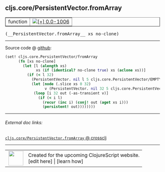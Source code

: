 ## cljs.core/PersistentVector.fromArray



 <table border="1">
<tr>
<td>function</td>
<td><a href="https://github.com/cljsinfo/cljs-api-docs/tree/0.0-1006"><img valign="middle" alt="[+] 0.0-1006" title="Added in 0.0-1006" src="https://img.shields.io/badge/+-0.0--1006-lightgrey.svg"></a> </td>
</tr>
</table>


 <samp>
(__PersistentVector.fromArray__ xs no-clone)<br>
</samp>

---







Source code @ [github](https://github.com/clojure/clojurescript/blob/r1450/src/cljs/cljs/core.cljs#L3026-L3037):

```clj
(set! cljs.core.PersistentVector/fromArray
      (fn [xs no-clone]
        (let [l (alength xs)
              xs (if (identical? no-clone true) xs (aclone xs))]
          (if (< l 32)
            (PersistentVector. nil l 5 cljs.core.PersistentVector/EMPTY_NODE xs nil)
            (let [node (.slice xs 0 32)
                  v (PersistentVector. nil 32 5 cljs.core.PersistentVector/EMPTY_NODE node nil)]
             (loop [i 32 out (-as-transient v)]
               (if (< i l)
                 (recur (inc i) (conj! out (aget xs i)))
                 (persistent! out))))))))
```

<!--
Repo - tag - source tree - lines:

 <pre>
clojurescript @ r1450
└── src
    └── cljs
        └── cljs
            └── <ins>[core.cljs:3026-3037](https://github.com/clojure/clojurescript/blob/r1450/src/cljs/cljs/core.cljs#L3026-L3037)</ins>
</pre>

-->

---



###### External doc links:

[`cljs.core/PersistentVector.fromArray` @ crossclj](http://crossclj.info/fun/cljs.core.cljs/PersistentVector.fromArray.html)<br>

---

 <table>
<tr><td>
<img valign="middle" align="right" width="48px" src="http://i.imgur.com/Hi20huC.png">
</td><td>
Created for the upcoming ClojureScript website.<br>
[edit here] | [learn how]
</td></tr></table>

[edit here]:https://github.com/cljsinfo/cljs-api-docs/blob/master/cljsdoc/cljs.core/PersistentVectorDOTfromArray.cljsdoc
[learn how]:https://github.com/cljsinfo/cljs-api-docs/wiki/cljsdoc-files

<!--

This information was too distracting to show to readers, but I'll leave it
commented here since it is helpful to:

- pretty-print the data used to generate this document
- and show how to retrieve that data



The API data for this symbol:

```clj
{:ns "cljs.core",
 :name "PersistentVector.fromArray",
 :signature ["[xs no-clone]"],
 :history [["+" "0.0-1006"]],
 :parent-type "PersistentVector",
 :type "function",
 :full-name-encode "cljs.core/PersistentVectorDOTfromArray",
 :source {:code "(set! cljs.core.PersistentVector/fromArray\n      (fn [xs no-clone]\n        (let [l (alength xs)\n              xs (if (identical? no-clone true) xs (aclone xs))]\n          (if (< l 32)\n            (PersistentVector. nil l 5 cljs.core.PersistentVector/EMPTY_NODE xs nil)\n            (let [node (.slice xs 0 32)\n                  v (PersistentVector. nil 32 5 cljs.core.PersistentVector/EMPTY_NODE node nil)]\n             (loop [i 32 out (-as-transient v)]\n               (if (< i l)\n                 (recur (inc i) (conj! out (aget xs i)))\n                 (persistent! out))))))))",
          :title "Source code",
          :repo "clojurescript",
          :tag "r1450",
          :filename "src/cljs/cljs/core.cljs",
          :lines [3026 3037]},
 :full-name "cljs.core/PersistentVector.fromArray"}

```

Retrieve the API data for this symbol:

```clj
;; from Clojure REPL
(require '[clojure.edn :as edn])
(-> (slurp "https://raw.githubusercontent.com/cljsinfo/cljs-api-docs/catalog/cljs-api.edn")
    (edn/read-string)
    (get-in [:symbols "cljs.core/PersistentVector.fromArray"]))
```

-->
